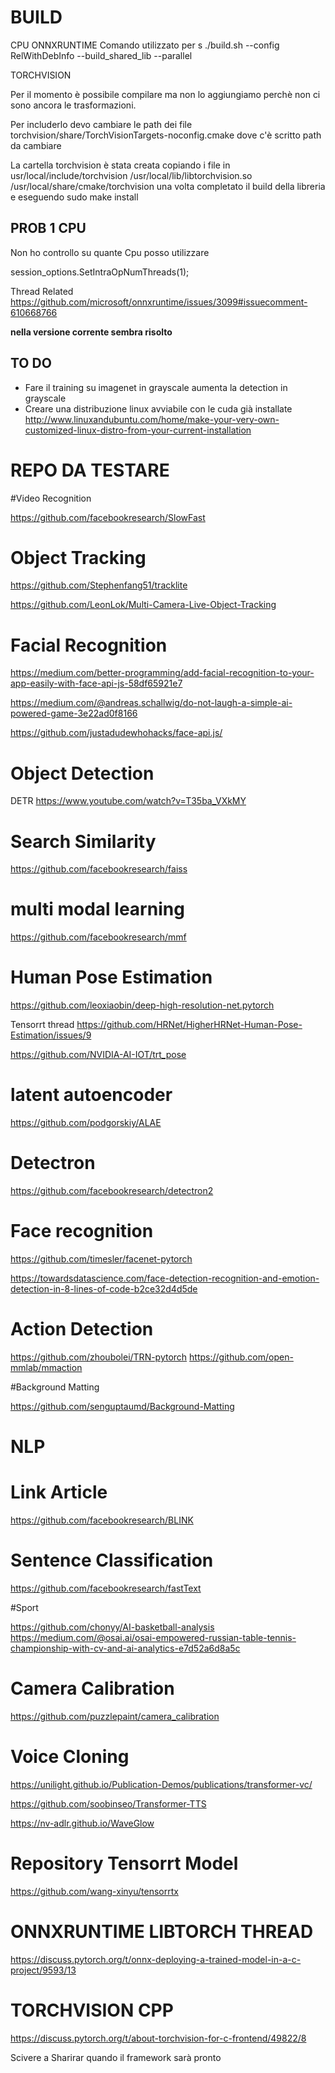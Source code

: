 # BUILD

CPU
ONNXRUNTIME
Comando utilizzato per s
./build.sh --config RelWithDebInfo --build_shared_lib --parallel

TORCHVISION

Per il momento è possibile compilare ma non lo aggiungiamo perchè non ci sono ancora le trasformazioni.

Per includerlo devo cambiare le path dei file torchvision/share/TorchVisionTargets-noconfig.cmake dove c'è scritto path da cambiare


La cartella torchvision è stata creata copiando i file in usr/local/include/torchvision /usr/local/lib/libtorchvision.so /usr/local/share/cmake/torchvision 
una volta completato il build della libreria e eseguendo sudo make install






## PROB 1 CPU
Non ho controllo su quante Cpu posso utilizzare

session_options.SetIntraOpNumThreads(1);

Thread Related
https://github.com/microsoft/onnxruntime/issues/3099#issuecomment-610668766


**nella versione corrente sembra risolto**

## TO DO

- Fare il training su imagenet in grayscale aumenta la detection in grayscale
-  Creare una distribuzione linux avviabile con le cuda già installate http://www.linuxandubuntu.com/home/make-your-very-own-customized-linux-distro-from-your-current-installation





# REPO DA TESTARE

#Video Recognition

https://github.com/facebookresearch/SlowFast

# Object Tracking

https://github.com/Stephenfang51/tracklite

https://github.com/LeonLok/Multi-Camera-Live-Object-Tracking

# Facial Recognition

https://medium.com/better-programming/add-facial-recognition-to-your-app-easily-with-face-api-js-58df65921e7

https://medium.com/@andreas.schallwig/do-not-laugh-a-simple-ai-powered-game-3e22ad0f8166

https://github.com/justadudewhohacks/face-api.js/

# Object Detection 

DETR https://www.youtube.com/watch?v=T35ba_VXkMY

# Search Similarity

https://github.com/facebookresearch/faiss

# multi modal learning

https://github.com/facebookresearch/mmf

# Human Pose Estimation

https://github.com/leoxiaobin/deep-high-resolution-net.pytorch

Tensorrt thread https://github.com/HRNet/HigherHRNet-Human-Pose-Estimation/issues/9

https://github.com/NVIDIA-AI-IOT/trt_pose

# latent autoencoder

https://github.com/podgorskiy/ALAE

# Detectron

https://github.com/facebookresearch/detectron2


# Face recognition

https://github.com/timesler/facenet-pytorch

https://towardsdatascience.com/face-detection-recognition-and-emotion-detection-in-8-lines-of-code-b2ce32d4d5de


# Action Detection

https://github.com/zhoubolei/TRN-pytorch
https://github.com/open-mmlab/mmaction

#Background Matting

https://github.com/senguptaumd/Background-Matting


# NLP

# Link Article

https://github.com/facebookresearch/BLINK

# Sentence Classification

https://github.com/facebookresearch/fastText


#Sport

https://github.com/chonyy/AI-basketball-analysis
https://medium.com/@osai.ai/osai-empowered-russian-table-tennis-championship-with-cv-and-ai-analytics-e7d52a6d8a5c

# Camera Calibration

https://github.com/puzzlepaint/camera_calibration

# Voice Cloning

https://unilight.github.io/Publication-Demos/publications/transformer-vc/

https://github.com/soobinseo/Transformer-TTS

https://nv-adlr.github.io/WaveGlow

# Repository Tensorrt Model

https://github.com/wang-xinyu/tensorrtx




# ONNXRUNTIME LIBTORCH THREAD

https://discuss.pytorch.org/t/onnx-deploying-a-trained-model-in-a-c-project/9593/13


# TORCHVISION CPP

https://discuss.pytorch.org/t/about-torchvision-for-c-frontend/49822/8

Scivere a Sharirar quando il framework sarà pronto













